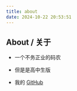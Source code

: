```yaml
---
title: about
date: 2024-10-22 20:53:51
---
```


## About / 关于

- 一个不务正业的码农

- 但是是高中生版

- 我的 [GitHub](https://github.com/AsZer0s)








